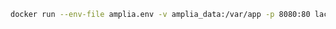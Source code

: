 ﻿```sh
docker run --env-file amplia.env -v amplia_data:/var/app -p 8080:80 lacunasoftware/amplia:4.0
```
